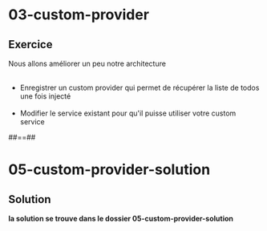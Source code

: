 <!-- .slide: class="exercice" -->
# 03-custom-provider
## Exercice
Nous allons améliorer un peu notre architecture <br><br>

- Enregistrer un custom provider qui permet de récupérer la liste de todos une fois injecté <br><br>
- Modifier le service existant pour qu'il puisse utiliser votre custom service

##==##

<!-- .slide: class="exercice" -->
# 05-custom-provider-solution
## Solution

**la solution se trouve dans le dossier 05-custom-provider-solution**
<!-- .element: class="full-center" -->
